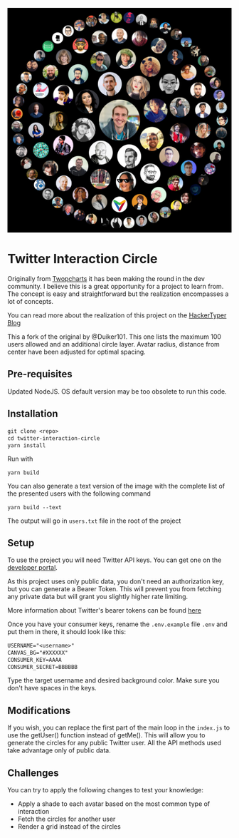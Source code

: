 
![Example](circle.png)

# Twitter Interaction Circle

Originally from [Twopcharts](https://twopcharts.com/) it has been making the round in the dev community.
I believe this is a great opportunity for a project to learn from. 
The concept is easy and straightforward but the realization encompasses a lot of concepts.

You can read more about the realization of this project on the [HackerTyper Blog](https://blog.hackertyper.net/post/twitter-interaction-circles-guide/)

This a fork of the original by @Duiker101. This one lists the maximum 100 users allowed and an additional circle layer.
Avatar radius, distance from center have been adjusted for optimal spacing.

## Pre-requisites

Updated NodeJS. OS default version may be too obsolete to run this code.

## Installation
```shell script
git clone <repo>
cd twitter-interaction-circle
yarn install
```

Run with 
```shell script
yarn build
```

You can also generate a text version of the image with the complete list of the presented users with the following command
```shell script
yarn build --text
```
The output will go in `users.txt` file in the root of the project

## Setup
To use the project you will need Twitter API keys. You can get one on the [developer portal](https://developer.twitter.com).

As this project uses only public data, you don't need an authorization key, but you can generate a Bearer Token. This will prevent you from fetching any private data but will grant you slightly higher rate limiting.

More information about Twitter's bearer tokens can be found [here](https://developer.twitter.com/en/docs/basics/authentication/oauth-2-0)

Once you have your consumer keys, rename the `.env.example` file `.env` and put them in there, it should look like this:

```dotenv
USERNAME="<username>"
CANVAS_BG="#XXXXXX"
CONSUMER_KEY=AAAA
CONSUMER_SECRET=BBBBBB
```

Type the target username and desired background color. Make sure you don't have spaces in the keys. 

## Modifications

If you wish, you can replace the first part of the main loop in the `index.js` to use the getUser() function instead of getMe().
This will allow you to generate the circles for any public Twitter user. All the API methods used take advantage only of public data.

## Challenges

You can try to apply the following changes to test your knowledge:
- Apply a shade to  each avatar based on the most common type of interaction
- Fetch the circles for another user
- Render a grid instead of the circles
